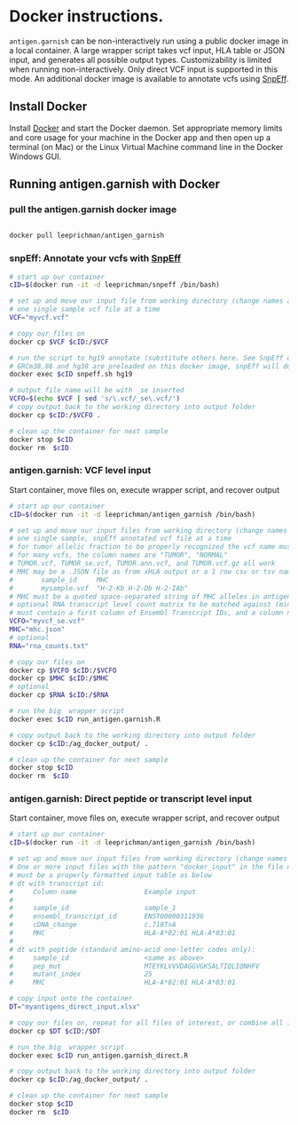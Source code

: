 # Docker instructions.

`antigen.garnish` can be non-interactively run using a public docker image in a local container. A large wrapper script takes vcf input, HLA table or JSON input, and generates all possible output types. Customizability is limited when running non-interactively. Only direct VCF input is supported in this mode. An additional docker image is available to annotate vcfs using [SnpEff](https://sourceforge.net/projects/snpeff/).

## Install Docker
Install [Docker](https://www.docker.com/get-started) and start the Docker daemon. Set appropriate memory limits and core usage for your machine in the Docker app and then open up a terminal (on Mac) or the Linux Virtual Machine command line in the Docker Windows GUI.

## Running antigen.garnish with Docker

### pull the antigen.garnish docker image
```sh

docker pull leeprichman/antigen_garnish

```

### snpEff: Annotate your vcfs with [SnpEff](https://sourceforge.net/projects/snpeff/)
```sh
# start up our container
cID=$(docker run -it -d leeprichman/snpeff /bin/bash)

# set up and move our input file from working directory (change names as appropriate here)
# one single sample vcf file at a time
VCF="myvcf.vcf"

# copy our files on
docker cp $VCF $cID:/$VCF

# run the script to hg19 annotate (substitute others here. See SnpEff databases)
# GRCm38.86 and hg38 are preloaded on this docker image, snpEff will download others
docker exec $cID snpeff.sh hg19

# output file name will be with _se inserted
VCFO=$(echo $VCF | sed 's/\.vcf/_se\.vcf/')
# copy output back to the working directory into output folder
docker cp $cID:/$VCFO .

# clean up the container for next sample
docker stop $cID
docker rm  $cID
```

### antigen.garnish: VCF level input
Start container, move files on, execute wrapper script, and recover output
```sh
# start up our container
cID=$(docker run -it -d leeprichman/antigen_garnish /bin/bash)

# set up and move our input files from working directory (change names as appropriate here)
# one single sample, snpEff annotated vcf file at a time
# for tumor allelic fraction to be properly recognized the vcf name must be the same as the vcf sample column
# for many vcfs, the column names are "TUMOR", "NORMAL"
# TUMOR.vcf, TUMOR_se.vcf, TUMOR.ann.vcf, and TUMOR.vcf.gz all work
# MHC may be a .JSON file as from xHLA output or a 1 row csv or tsv named "*mhc.txt" formatted like:
#       sample_id     MHC
#       mysample.vcf  "H-2-Kb H-2-Db H-2-IAb"
# MHC must be a quoted space-separated string of MHC alleles in antigen.garnish format (see ?list_MHC)
# optional RNA transcript level count matrix to be matched against (minimum tpm = 1), named "*counts*"
# must contain a first column of Ensembl Transcript IDs, and a column named "tpm".
VCFO="myvcf_se.vcf"
MHC="mhc.json"
# optional
RNA="rna_counts.txt"

# copy our files on
docker cp $VCFO $cID:/$VCFO
docker cp $MHC $cID:/$MHC
# optional
docker cp $RNA $cID:/$RNA

# run the big  wrapper script
docker exec $cID run_antigen.garnish.R

# copy output back to the working directory into output folder
docker cp $cID:/ag_docker_output/ .

# clean up the container for next sample
docker stop $cID
docker rm  $cID
```
### antigen.garnish: Direct peptide or transcript level input
Start container, move files on, execute wrapper script, and recover output
```sh
# start up our container
cID=$(docker run -it -d leeprichman/antigen_garnish /bin/bash)

# set up and move our input files from working directory (change names as appropriate here)
# One or more input files with the pattern "docker_input" in the file name
# must be a properly formatted input table as below
# dt with transcript id:
#     Column name                 Example input
#
#     sample_id                   sample_1
#     ensembl_transcript_id       ENST00000311936
#     cDNA_change                 c.718T>A
#     MHC                         HLA-A*02:01 HLA-A*03:01
#
# dt with peptide (standard amino-acid one-letter codes only):
#     sample_id                   <same as above>
#     pep_mut                     MTEYKLVVVDAGGVGKSALTIQLIQNHFV
#     mutant_index                25
#     MHC                         HLA-A*02:01 HLA-A*03:01

# copy input onto the container
DT="myantigens_direct_input.xlsx"

# copy our files on, repeat for all files of interest, or combine all into one large table
docker cp $DT $cID:/$DT

# run the big  wrapper script
docker exec $cID run_antigen.garnish_direct.R

# copy output back to the working directory into output folder
docker cp $cID:/ag_docker_output/ .

# clean up the container for next sample
docker stop $cID
docker rm  $cID
```
